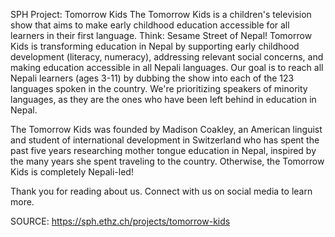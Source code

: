 SPH Project: Tomorrow Kids
The Tomorrow Kids is a children's television show that aims to make early childhood education accessible for all learners in their first language. Think: Sesame Street of Nepal! Tomorrow Kids is transforming education in Nepal by supporting early childhood development (literacy, numeracy), addressing relevant social concerns, and making education accessible in all Nepali languages. Our goal is to reach all Nepali learners (ages 3-11) by dubbing the show into each of the 123 languages spoken in the country. We're prioritizing speakers of minority languages, as they are the ones who have been left behind in education in Nepal.

The Tomorrow Kids was founded by Madison Coakley, an American linguist and student of international development in Switzerland who has spent the past five years researching mother tongue education in Nepal, inspired by the many years she spent traveling to the country. Otherwise, the Tomorrow Kids is completely Nepali-led!

Thank you for reading about us. Connect with us on social media to learn more.


SOURCE: https://sph.ethz.ch/projects/tomorrow-kids